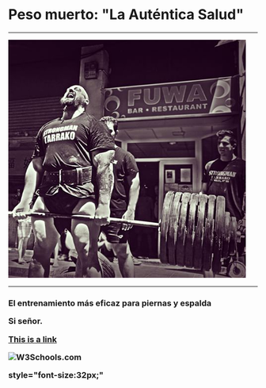 <!DOCTYPE html>
<html lang="es-ES">
  <head>
    <title>Entrenamiento más eficaz: Peso muerto, la auténtica salud</title>
  </head>
  
<body>
<h1>Peso muerto: "La Auténtica Salud"</h1>
<hr>
<img src=https://github.com/Rocachondo/Tarea-2/blob/master/10852645_1611787915710694_862809422_n.jpg>
<hr>
  <h3>El entrenamiento más eficaz para piernas y espalda
<p>Si señor.</p>

<a href="https://www.w3schools.com">This is a link</a>



<img src="w3schools.jpg" alt="W3Schools.com" width="104" height="142">

</body>
</html>





style="font-size:32px;"
